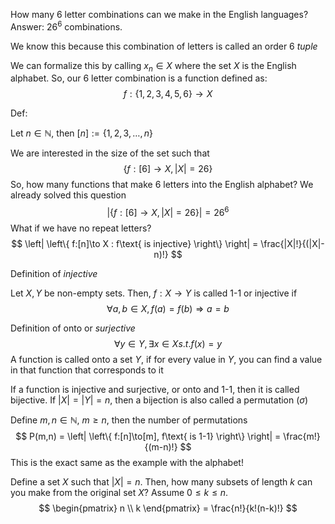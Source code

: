 How many 6 letter combinations can we make in the English languages? Answer: $26^6$ combinations.

We know this because this combination of letters is called an order 6 *tuple*

We can formalize this by calling $x_{n}\in X$ where the set $X$ is the English alphabet. So, our 6 letter combination is a function defined as:
$$
f: \left\{ 1,2,3,4,5,6 \right\} \to X
$$

Def:

Let $n\in \mathbb{N}$, then $[n]:=\left\{ 1,2,3,\dots,n \right\}$

We are interested in the size of the set such that
$$
\left\{ f:[6]\to X, |X|=26 \right\}
$$
So, how many functions that make 6 letters into the English alphabet? We already solved this question
$$
\left| \left\{ f:[6]\to X, |X|=26 \right\}  \right| = 26^6
$$
What if we have no repeat letters?
$$
\left| \left\{ f:[n]\to X : f\text{ is injective} \right\}  \right|  = \frac{|X|!}{(|X|-n)!}
$$

Definition of *injective*

Let $X,Y$ be non-empty sets. Then, $f:X\to Y$ is called 1-1 or injective if
$$
\forall a,b\in X, f(a)=f(b) \Rightarrow a=b
$$

Definition of onto or *surjective*
$$
\forall y \in Y, \exists x\in X s.t. f(x)=y
$$
A function is called onto a set $Y$, if for every value in $Y$, you can find a value in that function that corresponds to it

If a function is injective and surjective, or onto and 1-1, then it is called bijective. If $|X|=|Y|=n$, then a bijection is also called a permutation $(\sigma)$

Define $m,n\in \mathbb{N}$, $m\geq n$, then the number of permutations
$$
P(m,n) = \left| \left\{ f:[n]\to[m], f\text{ is 1-1} \right\} \right| = \frac{m!}{(m-n)!}
$$
This is the exact same as the example with the alphabet!

Define a set $X$ such that $|X|=n$. Then, how many subsets of length $k$ can you make from the original set $X?$ Assume $0\leq k\leq n$.
$$
\begin{pmatrix}
n \\
k
\end{pmatrix} = \frac{n!}{k!(n-k)!}
$$
